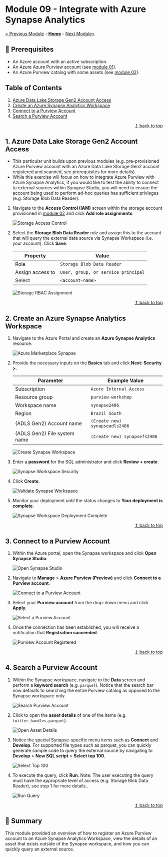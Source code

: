 # Module 09 - Integrate with Azure Synapse Analytics

[< Previous Module](../modules/module08.md) - **[Home](../README.md)** - [Next Module>](../modules/module10.md)

## :thinking: Prerequisites

* An Azure account with an active subscription.
* An Azure Azure Purview account (see [module 01](../modules/module01.md)).
* An Azure Purview catalog with some assets (see [module 02](../modules/module02.md)).

## Table of Contents

1. [Azure Data Lake Storage Gen2 Account Access](#1-azure-data-lake-storage-gen2-account-access)
2. [Create an Azure Synapse Analytics Workspace](#2-create-an-azure-synapse-analytics-workspace)
3. [Connect to a Purview Account](#3-connect-to-a-purview-account)
4. [Search a Purview Account](#4-search-a-purview-account)

<div align="right"><a href="#module-09---integrate-with-azure-synapse-analytics">↥ back to top</a></div>

## 1. Azure Data Lake Storage Gen2 Account Access

* This particular unit builds upon  previous modules (e.g. pre-provisioned Azure Purview account with an Azure Data Lake Storage Gen2 account registered and scanned, see prerequisites for more details).
* While this exercise will focus on how to integrate Azure Purview with Azure Synapse Analytics, if you would like to test the ability to connect to external sources within Synapse Studio, you will need to ensure the account being used to perform ad-hoc queries has sufficient privleges (e.g. Storage Blob Data Reader).

1. Navigate to the **Access Control (IAM)** screen within the storage account provisioned in [module 02](../modules/module02.md) and click **Add role assignments**.

    ![Storage Access Control](../images/module09/09.01-storage-access.png)

2. Select the **Storage Blob Data Reader** role and assign this to the account that will query the external data source via Synapse Workspace (i.e. your account). Click **Save**.

    | Property  | Value |
    | --- | --- |
    | Role | `Storage Blob Data Reader` |
    | Assign access to | `User, group, or service principal` |
    | Select | `<account-name>` |

    ![Storage RBAC Assignment](../images/module09/09.02-storage-rbac.png)

<div align="right"><a href="#module-09---integrate-with-azure-synapse-analytics">↥ back to top</a></div>

## 2. Create an Azure Synapse Analytics Workspace

1. Navigate to the Azure Portal and create an **Azure Synapse Analytics** resource.

    ![Azure Marketplace Synapse](../images/module09/09.03-marketplace-synapse.png)

2. Provide the necessary inputs on the **Basics** tab and click **Next: Security >**.

    | Parameter  | Example Value |
    | --- | --- |
    | Subscription | `Azure Internal Access` |
    | Resource group | `purview-workshop` |
    | Workspace name | `synapse2486` |
    | Region | `Brazil South` |
    | (ADLS Gen2) Account name | `(Create new) synapseadls2486` |
    | (ADLS Gen2)  File system name | `(Create new) synapsefs2486` |

    ![Create Synapse Workspace](../images/module09/09.04-synapse-basics.png)

3. Enter a **password** for the SQL administrator and click **Review + create**.

    ![Synapse Workspace Security](../images/module09/09.05-synapse-security.png)

4. Click **Create**.

    ![Validate Synapse Workspace](../images/module09/09.06-synapse-validate.png)

5. Monitor your deployment until the status changes to **Your deployment is complete**.

    ![Synapse Workspace Deployment Complete](../images/module09/09.07-synapse-deployment.png)

<div align="right"><a href="#module-09---integrate-with-azure-synapse-analytics">↥ back to top</a></div>

## 3. Connect to a Purview Account

1. Within the Azure portal, open the Synapse workspace and click **Open Synapse Studio**.

    ![Open Synapse Studio](../images/module09/09.08-synapse-studio.png)

2. Navigate to **Manage** > **Azure Purview (Preview)** and click **Connect to a Purview account**.

    ![Connect to a Purview Account](../images/module09/09.09-synapse-connect.png)

3. Select your **Purview account** from the drop-down menu and click **Apply**.

    ![Select a Purview Account](../images/module09/09.10-synapse-purview.png)

4. Once the connection has been established, you will receive a notification that **Registration succeeded**.

    ![Purview Account Registered](../images/module09/09.11-synapse-success.png)

<div align="right"><a href="#module-09---integrate-with-azure-synapse-analytics">↥ back to top</a></div>

## 4. Search a Purview Account

1. Within the Synapse workspace, navigate to the **Data** screen and perform a **keyword search** (e.g. `parquet`). Notice that the search bar now defaults to searching the entire Purview catalog as opposed to the Synapse workspace only.

    ![Search Purview Account](../images/module09/09.12-synapse-search.png)

2. Click to open the **asset details** of one of the items (e.g. `twitter_handles.parquet`).

    ![Open Asset Details](../images/module09/09.13-synapse-open.png)

3. Notice the special Synapse-specific menu items such as **Connect** and **Develop**. For supported file types such as parquet, you can quickly generate sample code to query the external source by navigating to **Develop** > **New SQL script** > **Select top 100**.

    ![Select Top 100](../images/module09/09.14-synapse-select.png)

4. To execute the query, click **Run**. Note: The user executing the query must have the appropriate level of access (e.g. Storage Blob Data Reader), see step 1 for more details..

    ![Run Query](../images/module09/09.15-synapse-run.png)

<div align="right"><a href="#module-09---integrate-with-azure-synapse-analytics">↥ back to top</a></div>

## :tada: Summary

This module provided an overview of how to register an Azure Purview account to an Azure Synapse Analytics Workspace, view the details of an asset that exists outside of the Synapse workspace, and how you can quickly query an external source.
